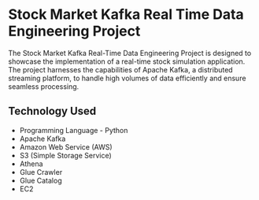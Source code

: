 # Stock Market Kafka Real Time Data Engineering Project
The Stock Market Kafka Real-Time Data Engineering Project is designed to showcase the implementation of a real-time stock simulation application. The project harnesses the capabilities of Apache Kafka, a distributed streaming platform, to handle high volumes of data efficiently and ensure seamless processing.

## Technology Used
- Programming Language - Python
- Apache Kafka
- Amazon Web Service (AWS)
-   S3 (Simple Storage Service)
-   Athena
-   Glue Crawler
-   Glue Catalog
-   EC2
